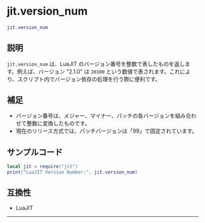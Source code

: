 # jit.version_num

```lua
jit.version_num
```

## 説明

`jit.version_num` は、LuaJIT のバージョン番号を整数で表したものを返します。例えば、バージョン "2.1.0" は `20100` という数値で表されます。これにより、スクリプト内でバージョン依存の処理を行う際に便利です。

## 補足

- バージョン番号は、メジャー、マイナー、パッチの各バージョンを組み合わせて整数に変換したものです。
- 現在のリリース方式では、パッチバージョンは「99」で固定されています。

## サンプルコード

```lua
local jit = require("jit")
print("LuaJIT Version Number:", jit.version_num)
```

## 互換性

- LuaJIT

---

